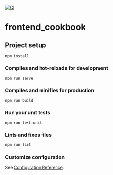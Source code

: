 [![CI](https://github.com/CryptozXIII/frontend_cookbook/actions/workflows/test.yml/badge.svg)](https://github.com/CryptozXIII/frontend_cookbook/actions/workflows/test.yml)
# frontend_cookbook

## Project setup
```
npm install
```

### Compiles and hot-reloads for development
```
npm run serve
```

### Compiles and minifies for production
```
npm run build
```

### Run your unit tests
```
npm run test:unit
```

### Lints and fixes files
```
npm run lint
```

### Customize configuration
See [Configuration Reference](https://cli.vuejs.org/config/).
